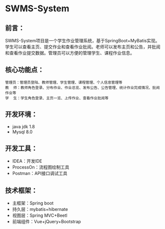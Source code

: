 # SWMS-System

## 前言：
SWMS-System项目是一个学生作业管理系统，基于SpringBoot+MyBatis实现。
学生可以查看主页、提交作业和查看作业批阅。老师可以发布主页和公告，并批阅和查看作业提交数据。管理员可以方便的管理学生、课程作业信息。

## 核心功能点：
	管理员：管理员登陆、教师管理、学生管理、课程管理、个人信息管理等
	教  师：教师角色登录、分布作业、作业总览、发布公告、公告管理、统计作业完成情况、批阅作业等
	学  生：学生角色登录、主页一览、上传作业、查看作业批阅等
	

## 开发环境：
* java jdk 1.8  
* Mysql 8.0
	

## 开发工具：
* IDEA：开发IDE  
* ProcessOn：流程图绘制工具    
* Postman：API接口调试工具  

## 技术框架：
* 主框架：Spring boot  
* 持久层：mybatis+hibernate  
* 视图层：Spring MVC+Beetl  
* 前端组件：Vue+jQuery+Bootstrap  
